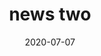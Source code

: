 ---
layout: news
title: news two
date: 2020-07-07
location: University at Buffalo
tagged_people: Atri Rudra,Kenneth Joseph
tagged_projects: Bias in NLP,FAI
tagged_education: Education 1,Education 2
tagged_courses: 
tagged_publications: paper3,Publication 1
tagged_funding: The best gift ever
image:
article_url: http://www.buffalo.edu/news.html
description: This is a sample news for testing the website.
key: news 1
---